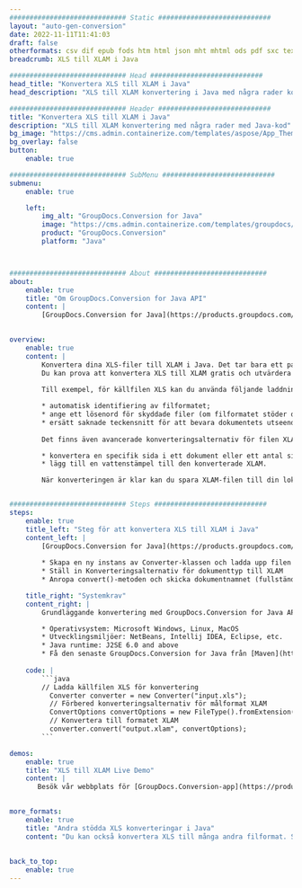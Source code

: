 ```yaml
---
############################# Static ############################
layout: "auto-gen-conversion"
date: 2022-11-11T11:41:03
draft: false
otherformats: csv dif epub fods htm html json mht mhtml ods pdf sxc tex tsv xlam xls xlsb xlsm xlsx xlt xltm xltx xml xps
breadcrumb: XLS till XLAM i Java

############################# Head ############################
head_title: "Konvertera XLS till XLAM i Java"
head_description: "XLS till XLAM konvertering i Java med några rader kod. Konvertera över 160 filformat med hjälp av GroupDocs dokumentkonverterings-API för Java"

############################# Header ############################
title: "Konvertera XLS till XLAM i Java"
description: "XLS till XLAM konvertering med några rader med Java-kod"
bg_image: "https://cms.admin.containerize.com/templates/aspose/App_Themes/V3/images/bg/header1.png"
bg_overlay: false
button:
    enable: true

############################# SubMenu ############################
submenu:
    enable: true

    left:
        img_alt: "GroupDocs.Conversion for Java"
        image: "https://cms.admin.containerize.com/templates/groupdocs/images/product-logos/90x90-noborder/groupdocs-conversion-java.png"
        product: "GroupDocs.Conversion"
        platform: "Java"



############################# About ############################
about:
    enable: true
    title: "Om GroupDocs.Conversion for Java API"
    content: |
        [GroupDocs.Conversion for Java](https://products.groupdocs.com/conversion/java/) är ett avancerat filformatkonverterings-API för konvertering mellan populära bild- och dokumentformat som Microsoft Office, OpenDocument, PDF, HTML, e-post, CAD. och mycket mer med bara några rader kod. Det inbyggda API:t upptäcker automatiskt formaten för originaldokumenten och erbjuder många alternativ för att anpassa de konverterade dokumenten. Tillsammans med funktionen att extrahera information från ett dokument, stöder den också cachelagring av konverteringsresultaten till den lokala disken som standard. Men alla typer av cachelagring kan stödjas genom att implementera lämpliga gränssnitt - Amazon S3, Dropbox, Google Drive, Windows Azure, Reddis eller andra.
    

overview:
    enable: true
    content: |
        Konvertera dina XLS-filer till XLAM i Java. Det tar bara ett par rader med Java-kod på valfri plattform, som Windows, Linux, macOS.
        Du kan prova att konvertera XLS till XLAM gratis och utvärdera kvaliteten på konverteringsresultaten. Tillsammans med enkla filkonverteringsskript kan du prova mer sofistikerade alternativ för att ladda källfilen XLS och lagra XLAM-utdata. 
        
        Till exempel, för källfilen XLS kan du använda följande laddningsalternativ:

        * automatisk identifiering av filformatet;
        * ange ett lösenord för skyddade filer (om filformatet stöder det);
        * ersätt saknade teckensnitt för att bevara dokumentets utseende.
        
        Det finns även avancerade konverteringsalternativ för filen XLAM:

        * konvertera en specifik sida i ett dokument eller ett antal sidor;
        * lägg till en vattenstämpel till den konverterade XLAM.

        När konverteringen är klar kan du spara XLAM-filen till din lokala filsökväg eller till tredje parts lagring såsom FTP, Amazon S3, Google Drive, Dropbox etc. Observera - för att konvertera XLS till XLAM behöver du inte installera någon ytterligare programvara, såsom MS Office, Open Office, Adobe Acrobat Reader etc.


############################# Steps ############################
steps:
    enable: true
    title_left: "Steg för att konvertera XLS till XLAM i Java"
    content_left: |
        [GroupDocs.Conversion for Java](https://products.groupdocs.com/conversion/java/) låter utvecklare enkelt konvertera XLS fil till XLAM med några rader kod.
        
        * Skapa en ny instans av Converter-klassen och ladda upp filen XLS med den fullständiga sökvägen
        * Ställ in Konverteringsalternativ för dokumenttyp till XLAM
        * Anropa convert()-metoden och skicka dokumentnamnet (fullständig sökväg) och formatet (XLAM) som en parameter

    title_right: "Systemkrav"
    content_right: |
        Grundläggande konvertering med GroupDocs.Conversion for Java API kan göras med bara några rader kod. Våra API:er stöds på alla större plattformar och operativsystem. Innan du kör koden nedan, se till att du har följande förutsättningar installerade på ditt system.

        * Operativsystem: Microsoft Windows, Linux, MacOS
        * Utvecklingsmiljöer: NetBeans, Intellij IDEA, Eclipse, etc.
        * Java runtime: J2SE 6.0 and above
        * Få den senaste GroupDocs.Conversion for Java från [Maven](https://repository.groupdocs.com/webapp/#/artifacts/browse/tree/General/repo/com/groupdocs/groupdocs-conversion)
         
    code: |
        ```java    
        // Ladda källfilen XLS för konvertering
          Converter converter = new Converter("input.xls");
          // Förbered konverteringsalternativ för målformat XLAM
          ConvertOptions convertOptions = new FileType().fromExtension("xlam").getConvertOptions();
          // Konvertera till formatet XLAM
          converter.convert("output.xlam", convertOptions);
        ```

demos:
    enable: true
    title: "XLS till XLAM Live Demo"
    content: |
       Besök vår webbplats för [GroupDocs.Conversion-app](https://products.groupdocs.app/conversion/family) och försök konvertera XLS till XLAM nu. Den kostnadsfria demon har följande fördelar
          

more_formats:
    enable: true
    title: "Andra stödda XLS konverteringar i Java"
    content: "Du kan också konvertera XLS till många andra filformat. Se listan nedan."
       
       
back_to_top:
    enable: true
---
```

